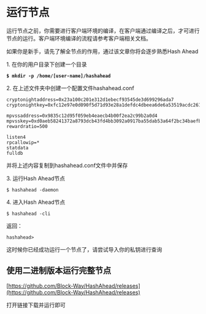 # 运行节点

运行节点之前，你需要进行客户端环境的编译，在客户端通过编译之后，才可进行节点的运行。客户端环境编译的流程请参考客户端相关文档。

如果你是新手，请先了解全节点的作用，通过该文章你将会逐步熟悉Hash Ahead

1\.      在你的用户目录下创建一个目录

<pre><code><strong>$ mkdir -p /home/[user-name]/hashahead
</strong></code></pre>

2\.      在上述文件夹中创建一个配置文件hashahead.conf

```
cryptonightaddress=0x23a100c201e312d1ebecf93545de3d699296ada7
cryptonightkey=0xfc12e97e0d090f5d71d93e28a1defdc4dbeea6de6a53519acdc2611d63addb4b
 
mpvssaddress=0x9835c12d95f059eb4eaecb4b00f2ea2c99b2a0d4
mpvsskey=0xd0aeb58241372a8793dcb43fd4bb3092a0917ba55dab53a64f2bc34baefb1463
rewardratio=500
 
listen4
rpcallowip=*
statdata
fulldb
```

并将上述内容复制到hashahead.conf文件中并保存

3\.      运行Hash Ahead节点

```
$ hashahead -daemon
```

4\.      进入Hash Ahead节点

```
$ hashahead -cli
```

返回：

```
hashahead>
```

这时候你已经成功运行一个节点了，请尝试导入你的私钥进行查询



## 使用二进制版本运行完整节点

[https://github.com/Block-Way/HashAhead/releases](https://github.com/Block-Way/HashAhead/releases)

打开链接下载并运行即可
